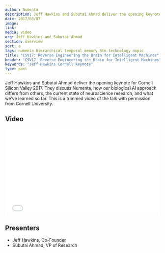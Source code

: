 ```yaml
---
author: Numenta
description: Jeff Hawkins and Subutai Ahmad deliver the opening keynote for Cornell Silicon Valley 2017. They discuss Numenta, how our biological AI approach differs from others, the current state of neuroscience research, and what we’ve learned so far. This is a trimmed video of the talk with permission from Cornell University.
date: 2017/03/07
image:
link:
media: video
org: Jeff Hawkins and Subutai Ahmad
section: overview
sort: a
tags: numenta hierarchical temporal memory htm technology nupic
title: "CSV17: Reverse Engineering the Brain for Intelligent Machines"
header: "CSV17: Reverse Engineering the Brain for Intelligent Machines"
keywords: "Jeff Hawkins Cornell keynote"
type: post
---
```


Jeff Hawkins and Subutai Ahmad deliver the opening keynote for Cornell Silicon Valley 2017. They discuss Numenta, how our biological AI approach differs from others, the current state of neuroscience research, and what we’ve learned so far. This is a trimmed video of the talk with permission from Cornell University.

## Video

<div class="video-container media-border">
  <iframe width="504" height="284" src="//www.youtube.com/embed/RfxG5aSTrHA" frameborder="0" allowfullscreen></iframe>
</div>

## Presenters

* Jeff Hawkins, Co-Founder
* Subutai Ahmad, VP of Research

